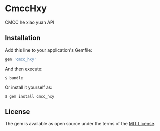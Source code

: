 # CmccHxy

CMCC he xiao yuan API

## Installation

Add this line to your application's Gemfile:

```ruby
gem 'cmcc_hxy'
```

And then execute:

    $ bundle

Or install it yourself as:

    $ gem install cmcc_hxy

## License

The gem is available as open source under the terms of the [MIT License](https://opensource.org/licenses/MIT).
